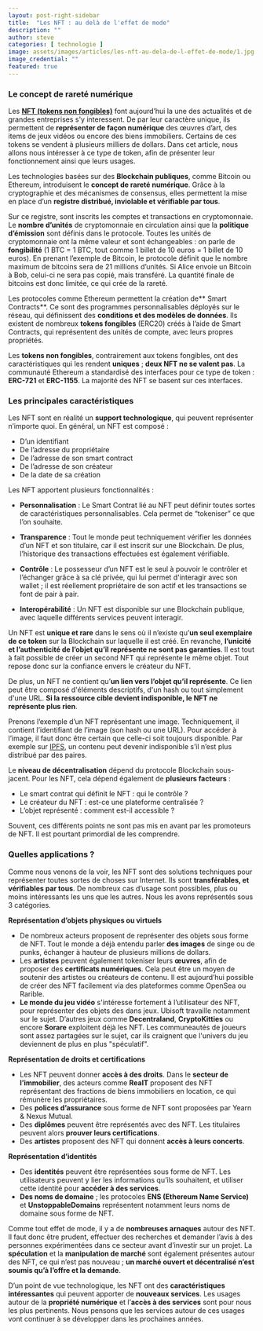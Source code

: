 ```yaml
---
layout: post-right-sidebar
title:  "Les NFT : au delà de l'effet de mode"
description: ""
author: steve
categories: [ technologie ]
image: assets/images/articles/les-nft-au-dela-de-l-effet-de-mode/1.jpg
image_credential: ""
featured: true
---
```


### Le concept de rareté numérique

Les [**NFT (tokens non fongibles)**](https://fr.wikipedia.org/wiki/Jeton_non_fongible) font aujourd’hui la une des actualités et de grandes entreprises s'y interessent. De par leur caractère unique, ils permettent de **représenter de façon numérique** des œuvres d’art, des items de jeux vidéos ou encore des biens immobiliers. Certains de ces tokens se vendent à plusieurs milliers de dollars. Dans cet article, nous allons nous intéresser à ce type de token, afin de présenter leur fonctionnement ainsi que leurs usages. 

Les technologies basées sur des **Blockchain publiques**, comme Bitcoin ou Ethereum, introduisent le **concept de rareté numérique**. Grâce à la cryptographie et des mécanismes de consensus, elles permettent la mise en place d’un **registre distribué, inviolable et vérifiable par tous**. 

Sur ce registre, sont inscrits les comptes et transactions en cryptomonnaie. Le **nombre d’unités** de cryptomonnaie en circulation ainsi que la **politique d’émission** sont définis dans le protocole. Toutes les unités de cryptomonnaie ont la même valeur et sont échangeables : on parle de **fongibilité** (1 BTC = 1 BTC, tout comme 1 billet de 10 euros = 1 billet de 10 euros). En prenant l’exemple de Bitcoin, le protocole définit que le nombre maximum de bitcoins sera de 21 millions d’unités.  Si Alice envoie un Bitcoin à Bob, celui-ci ne sera pas copié, mais transféré. La quantité finale de bitcoins est donc limitée, ce qui crée de la rareté. 

Les protocoles comme Ethereum permettent la création de** Smart Contracts**. Ce sont des programmes personnalisables déployés sur le réseau, qui définissent des **conditions et des modèles de données**. Ils existent de nombreux **tokens fongibles** (ERC20) créés à l’aide de Smart Contracts, qui représentent des unités de compte, avec leurs propres propriétés.

Les **tokens non fongibles**, contrairement aux tokens fongibles, ont des caractéristiques qui les rendent **uniques** ; **deux NFT ne se valent pas**. La communauté Ethereum a standardisé des interfaces pour ce type de token : **ERC-721** et **ERC-1155**. La majorité des NFT se basent sur ces interfaces.


### Les principales caractéristiques

Les NFT sont en réalité un **support technologique**, qui peuvent représenter n’importe quoi. En général, un NFT est composé : 
- D’un identifiant
- De l’adresse du propriétaire
- De l’adresse de son smart contract 
- De l’adresse de son créateur
- De la date de sa création

Les NFT apportent plusieurs fonctionnalités : 

- **Personnalisation** : Le Smart Contrat lié au NFT peut définir toutes sortes de caractéristiques personnalisables. Cela permet de “tokeniser” ce que l’on souhaite. 

- **Transparence** : Tout le monde peut techniquement vérifier les données d’un NFT et son titulaire, car il est inscrit sur une Blockchain. De plus, l’historique des transactions effectuées est également vérifiable. 

- **Contrôle** : Le possesseur d’un NFT est le seul à pouvoir le contrôler et l’échanger grâce à sa clé privée, qui lui permet d'interagir avec son wallet ; il est réellement propriétaire de son actif et les transactions se font de pair à pair.

- **Interopérabilité** : Un NFT est disponible sur une Blockchain publique, avec laquelle différents services peuvent interagir. 

Un NFT est **unique et rare** dans le sens où il n’existe qu’**un seul exemplaire de ce token** sur la Blockchain sur laquelle il est créé. En revanche, **l’unicité et l’authenticité de l’objet qu’il représente ne sont pas garanties**. Il est tout à fait possible de créer un second NFT qui représente le même objet. Tout repose donc sur la confiance envers le créateur du NFT. 

De plus, un NFT ne contient qu’**un lien vers l’objet qu’il représente**. Ce lien peut être composé d'éléments descriptifs, d'un hash ou tout simplement d'une URL. **Si la ressource cible devient indisponible, le NFT ne représente plus rien**. 

Prenons l’exemple d’un NFT représentant une image. Techniquement, il contient l’identifiant de l’image (son hash ou une URL). Pour accéder à l’image, il faut donc être certain que celle-ci soit toujours disponible. Par exemple sur [IPFS](https://cryptoms.fr/technologie/2021/01/27/ipfs-l-hebergement-de-donnees-en-pair-a-pair.html), un contenu peut devenir indisponible s’il n’est plus distribué par des paires. 

Le **niveau de décentralisation** dépend du protocole Blockchain sous-jacent. Pour les NFT, cela dépend également de **plusieurs facteurs** : 
- Le smart contrat qui définit le NFT : qui le contrôle ? 
- Le créateur du NFT : est-ce une plateforme centralisée ?
- L’objet représenté : comment est-il accessible ? 

Souvent, ces différents points ne sont pas mis en avant par les promoteurs de NFT. Il est pourtant primordial de les comprendre. 

### Quelles applications ?

Comme nous venons de la voir, les NFT sont des solutions techniques pour représenter toutes sortes de choses sur Internet. Ils sont **transférables, et vérifiables par tous**. De nombreux cas d’usage sont possibles, plus ou moins intéressants les uns que les autres. Nous les avons représentés sous 3 catégories. 

**Représentation d’objets physiques ou virtuels**
- De nombreux acteurs proposent de représenter des objets sous forme de NFT. Tout le monde a déjà entendu parler **des images** de singe ou de punks, échanger à hauteur de plusieurs millions de dollars. 
- Les **artistes** peuvent également tokeniser leurs **œuvres**, afin de proposer des **certificats numériques**. Cela peut être un moyen de soutenir des artistes ou créateurs de contenu. Il est aujourd’hui possible de créer des NFT facilement via des plateformes comme OpenSea ou Rarible. 
- **Le monde du jeu vidéo** s'intéresse fortement à l’utilisateur des NFT, pour représenter des objets des dans jeux. Ubisoft travaille notamment sur le sujet. D’autres jeux comme **Decentraland**, **CryptoKitties** ou encore **Sorare** exploitent déjà les NFT. Les communeautés de joueurs sont assez partagées sur le sujet, car ils craignent que l'univers du jeu deviennent de plus en plus "spéculatif".

**Représentation de droits et certifications**

- Les NFT peuvent donner **accès à des droits**. Dans le **secteur de l’immobilier**, des acteurs comme **RealT** proposent des NFT représentant des fractions de biens immobiliers en location, ce qui rémunère les propriétaires. 
- Des **polices d’assurance** sous forme de NFT sont proposées par Yearn & Nexus Mutual. 
- Des **diplômes** peuvent être représentés avec des NFT. Les titulaires peuvent alors **prouver leurs certifications**. 
- Des **artistes** proposent des NFT qui donnent **accès à leurs concerts**.

**Représentation d’identités**

- Des **identités** peuvent être représentées sous forme de NFT. Les utilisateurs peuvent y lier les informations qu’ils souhaitent, et utiliser cette identité pour **accéder à des services**.
- **Des noms de domaine** ; les protocoles **ENS (Ethereum Name Service)** et **UnstoppableDomains** représentent notamment leurs noms de domaine sous forme de NFT. 

Comme tout effet de mode, il y a de **nombreuses arnaques** autour des NFT. Il faut donc être prudent, effectuer des recherches et demander l’avis à des personnes expérimentées dans ce secteur avant d’investir sur un projet. La **spéculation** et la **manipulation de marché** sont également présentes autour des NFT, ce qui n’est pas nouveau ; **un marché ouvert et décentralisé n’est soumis qu’à l’offre et la demande**.

D’un point de vue technologique, les NFT ont des **caractéristiques intéressantes** qui peuvent apporter de **nouveaux services**. Les usages autour de la **propriété numérique** et l’**accès à des services** sont pour nous les plus pertinents. Nous pensons que les services autour de ces usages vont continuer à se développer dans les prochaines années.  


